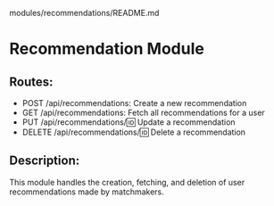 modules/recommendations/README.md

# Recommendation Module
## Routes:
- POST /api/recommendations: Create a new recommendation
- GET /api/recommendations: Fetch all recommendations for a user
- PUT /api/recommendations/:id: Update a recommendation
- DELETE /api/recommendations/:id: Delete a recommendation

## Description:
This module handles the creation, fetching, and deletion of user recommendations made by matchmakers.
